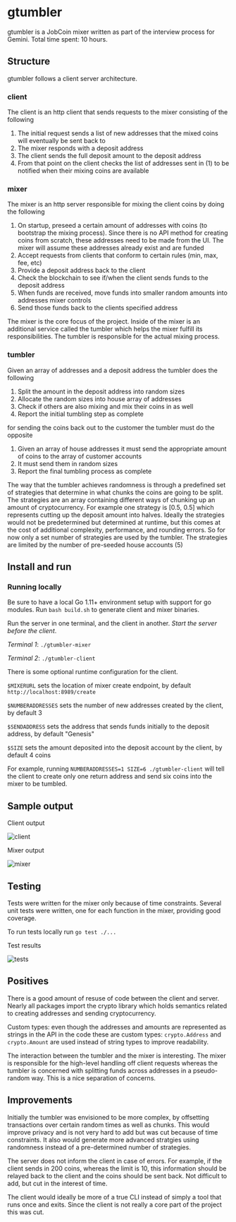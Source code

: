 # gtumbler

gtumbler is a JobCoin mixer written as part of the interview process for Gemini. Total time spent: 10 hours.  

## Structure

gtumbler follows a client server architecture. 

### client
The client is an http client that sends requests to the mixer consisting of the following
1. The initial request sends a list of new addresses that the mixed coins will eventually be sent back to
2. The mixer responds with a deposit address
3. The client sends the full deposit amount to the deposit address
4. From that point on the client checks the list of addresses sent in (1) to be notified when their mixing coins are available

### mixer
The mixer is an http server responsible for mixing the client coins by doing the following
1. On startup, preseed a certain amount of addresses with coins (to bootstrap the mixing process).
Since there is no API method for creating coins from scratch, these addresses need to be made from the UI.
The mixer will assume these addresses already exist and are funded
2. Accept requests from clients that conform to certain rules (min, max, fee, etc)
3. Provide a deposit address back to the client
4. Check the blockchain to see if/when the client sends funds to the deposit address
5. When funds are received, move funds into smaller random amounts into addresses mixer controls
6. Send those funds back to the clients specified address

The mixer is the core focus of the project. Inside of the mixer is an additional service called the tumbler which helps 
the mixer fulfill its responsibilities. The tumbler is responsible for the actual mixing process. 

### tumbler
Given an array of addresses and a deposit address the tumbler does the following
1. Split the amount in the deposit address into random sizes
2. Allocate the random sizes into house array of addresses 
3. Check if others are also mixing and mix their coins in as well
3. Report the initial tumbling step as complete

for sending the coins back out to the customer the tumbler must do the opposite
1. Given an array of house addresses it must send the appropriate amount of coins to the array of customer accounts
2. It must send them in random sizes 
3. Report the final tumbling process as complete 

The way that the tumbler achieves randomness is through a predefined set of strategies that determine in what chunks the coins 
are going to be split. The strategies are an array containing different ways of chunking up an amount of cryptocurrency.
For example one strategy is [0.5, 0.5] which represents cutting up the deposit amount into halves. Ideally the strategies would not be predetermined but determined at runtime, 
but this comes at the cost of additional complexity, performance, and rounding errors. So for now only a set number of strategies are used by the tumbler.
The strategies are limited by the number of pre-seeded house accounts (5)

## Install and run

### Running locally
Be sure to have a local Go 1.11+ environment setup with support for go modules. Run `bash build.sh` to generate client and mixer binaries. 

Run the server in one terminal, and the client in another. _Start the server before the client_.

_Terminal 1_: `./gtumbler-mixer`

_Terminal 2_: `./gtumbler-client`

There is some optional runtime configuration for the client. 

`$MIXERURL` sets the location of mixer create endpoint, by default `http://localhost:8989/create`

`$NUMBERADDRESSES` sets the number of new addresses created by the client, by default 3

`$SENDADDRESS` sets the address that sends funds initially to the deposit address, by default "Genesis"

`$SIZE` sets the amount deposited into the deposit account by the client, by default 4 coins

For example, running `NUMBERADDRESSES=1 SIZE=6 ./gtumbler-client` 
will tell the client to create only one return address and send six coins into the mixer to be tumbled.

## Sample output

Client output

![client](https://i.imgur.com/3rUGvQw.png)

Mixer output

![mixer](https://i.imgur.com/DkPYAcS.png)

## Testing

Tests were written for the mixer only because of time constraints. Several unit tests were written, one for each function
in the mixer, providing good coverage.  

To run tests locally run `go test ./...`

Test results

![tests](https://i.imgur.com/9nEJwqv.png)


## Positives

There is a good amount of resuse of code between the client and server. Nearly all packages import the crypto library which holds
semantics related to creating addresses and sending cryptocurrency. 

Custom types: even though the addresses and amounts are represented as strings in the API in the code these are custom types:
`crypto.Address` and `crypto.Amount` are used instead of string types to improve readability.

The interaction between the tumbler and the mixer is interesting. The mixer is responsible for the high-level handling off client requests
whereas the tumbler is concerned with splitting funds across addresses in a pseudo-random way. This is a nice separation of concerns. 

## Improvements

Initially the tumbler was envisioned to be more complex, by offsetting transactions over certain random times as well as chunks.
This would improve privacy and is not very hard to add but was cut because of time constraints. It also would generate more advanced stratgies
using randomness instead of a pre-determined number of strategies. 

The server does not inform the client in case of errors. For example, if the client sends in 200 coins, whereas the limit is 10, this information 
should be relayed back to the client and the coins should be sent back. Not difficult to add, but cut in the interest of time. 

The client would ideally be more of a true CLI instead of simply a tool that runs once and exits. Since the client is not really a core 
part of the project this was cut.  

 

